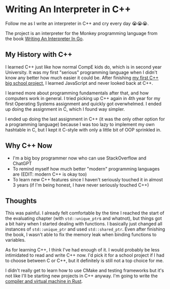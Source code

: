 # Writing An Interpreter in C++

Follow me as I write an interpreter in C++ and cry every day 😭😭😭.

The project is an interpreter for the Monkey programming language from the book
[Writing An Interpreter In Go](https://interpreterbook.com/).

## My History with C++

I learned C++ just like how normal CompE kids do, which is in second year
University. It was my first "serious" programming language when I didn't know
any better how much easier it could be. After finishing [my first C++ big
school project](https://github.com/cbebe/Checkers-AI), I learned JavaScript and
never looked back at C++.

I learned more about programming fundamentals after that, and how computers
work in general. I tried picking up C++ again in 4th year for my first
Operating Systems assignment and quickly got overwhelmed. I ended up doing the
assignment in C, which I found way simpler.

I ended up doing the last assignment in C++ (it was the only other option for a
programming language) because I was too lazy to implement my own hashtable in
C, but I kept it C-style with only a little bit of OOP sprinkled in.

## Why C++ Now

- I'm a big boy programmer now who can use StackOverflow and ChatGPT
- To remind myself how much better "modern" programming languages are (EDIT:
  modern C++ is okay too)
- To learn new C++ features since I haven't seriously touched it in almost 3
  years (if I'm being honest, I have never seriously touched C++)

## Thoughts

This was painful. I already felt comfortable by the time I reached the start of
the evaluating chapter (with `std::unique_ptr`s and whatnot), but things got a
bit hairy when I started dealing with functions. I basically just changed all
instances of `std::unique_ptr` and used `std::shared_ptr`. Even after finishing
the book, I wasn't able to fix the memory leak when binding functions to
variables.

As for learning C++, I think I've had enough of it. I would probably be less
intimidated to read and write C++ now. I'd pick it for a school project if I
had to choose between C or C++, but it definitely is still not a top choice for
me.

I didn't really get to learn how to use CMake and testing frameworks but it's
not like I'll be starting new projects in C++ anyway. I'm going to write the
[compiler and virtual machine in Rust](https://github.com/cbebe/monkey-rs).
